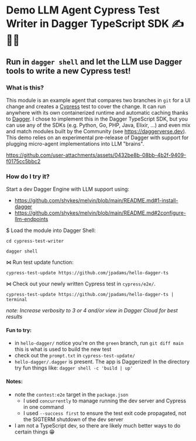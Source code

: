 # Demo LLM Agent Cypress Test Writer in Dagger TypeScript SDK ✍️ 🤖🧪

## Run in `dagger shell` and let the LLM use Dagger tools to write a new Cypress test!

### What is this?
This module is an example agent that compares two branches in `git` for a UI change and creates a [Cypress](https://www.cypress.io) test to cover the change. It can run anywhere with its own containerized runtime and automatic caching thanks to [Dagger](https://github.com/dagger.io). I chose to implement this in the Dagger TypeScript SDK, but you can use any of the SDKs (e.g. Python, Go, PHP, Java, Elixir, ...) and even mix and match modules built by the Community (see https://daggerverse.dev). This demo relies on an experimental pre-release of Dagger with support for plugging micro-agent implementations into LLM "brains".

https://github.com/user-attachments/assets/0432be8b-08bb-4b2f-9409-f0175cc5bbc2

### How do I try it?
Start a dev Dagger Engine with LLM support using:
- https://github.com/shykes/melvin/blob/main/README.md#1-install-dagger
- https://github.com/shykes/melvin/blob/main/README.md#2configure-llm-endpoints

$ Load the module into Dagger Shell:
```
cd cypress-test-writer
```
```
dagger shell
```

⋈ Run test update function:
```
cypress-test-update https://github.com/jpadams/hello-dagger-ts
```

⋈ Check out your newly written Cypress test in `cypress/e2e/`.
```
cypress-test-update https://github.com/jpadams/hello-dagger-ts | terminal
```

*note: Increase verbosity to 3 or 4 and/or view in Dagger Cloud for best results*

#### Fun to try:
- in `hello-dagger/` notice you're on the `green` branch, run `git diff main` this is what is used to build the new test
- check out the `prompt.txt` in `cypress-test-update/`
- `hello-dagger/.dagger` is present. The app is Daggerized! In the directory try fun things like: `dagger shell -c 'build | up'`

#### Notes:
- note the `contest:e2e` target in the `package.json`
  - I used `concurrently` to manage running the dev server and Cypress in one command
  - I used `--success first` to ensure the test exit code propagated, not the SIGTERM shutdown of the dev server
- I am not a TypeScript dev, so there are likely much better ways to do certain things 😁
